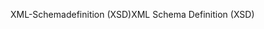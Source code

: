 <span data-ttu-id="fd40e-101">XML-Schemadefinition (XSD)</span><span class="sxs-lookup"><span data-stu-id="fd40e-101">XML Schema Definition (XSD)</span></span>